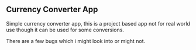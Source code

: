 ## Currency Converter App

Simple currency converter app, this is a project based app not for real world use though it can be used for some conversions.

There are a few bugs which i might look into or might not.
